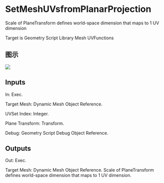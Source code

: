 # SetMeshUVsfromPlanarProjection

Scale of PlaneTransform defines world-space dimension that maps to 1 UV dimension

Target is Geometry Script Library Mesh UVFunctions

## 图示

![]($-20221218-19135231.png)

## Inputs

In: Exec.

Target Mesh: Dynamic Mesh Object Reference.

UVSet Index: Integer.

Plane Transform: Transform.

Debug: Geometry Script Debug Object Reference.  

## Outputs

Out: Exec.

Target Mesh: Dynamic Mesh Object Reference. Scale of PlaneTransform defines world-space dimension that maps to 1 UV dimension.

